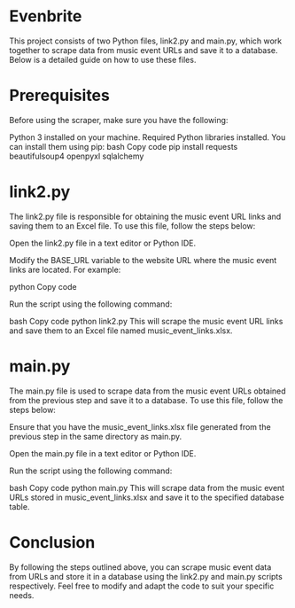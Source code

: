 # Evenbrite
This project consists of two Python files, link2.py and main.py, which work together to scrape data from music event URLs and save it to a database. Below is a detailed guide on how to use these files.

# Prerequisites
Before using the scraper, make sure you have the following:

Python 3 installed on your machine.
Required Python libraries installed. You can install them using pip:
bash
Copy code
pip install requests beautifulsoup4 openpyxl sqlalchemy
# link2.py
The link2.py file is responsible for obtaining the music event URL links and saving them to an Excel file. To use this file, follow the steps below:

Open the link2.py file in a text editor or Python IDE.

Modify the BASE_URL variable to the website URL where the music event links are located. For example:

python
Copy code


Run the script using the following command:

bash
Copy code
python link2.py
This will scrape the music event URL links and save them to an Excel file named music_event_links.xlsx.

# main.py
The main.py file is used to scrape data from the music event URLs obtained from the previous step and save it to a database. To use this file, follow the steps below:

Ensure that you have the music_event_links.xlsx file generated from the previous step in the same directory as main.py.

Open the main.py file in a text editor or Python IDE.

Run the script using the following command:

bash
Copy code
python main.py
This will scrape data from the music event URLs stored in music_event_links.xlsx and save it to the specified database table.

# Conclusion
By following the steps outlined above, you can scrape music event data from URLs and store it in a database using the link2.py and main.py scripts respectively. Feel free to modify and adapt the code to suit your specific needs.
